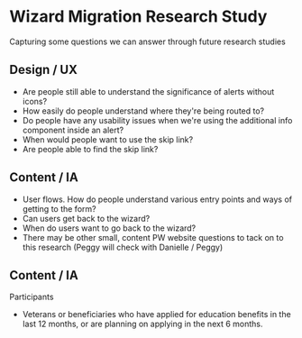 # Wizard Migration Research Study
Capturing some questions we can answer through future research studies

## Design / UX
- Are people still able to understand the significance of alerts without icons?
- How easily do people understand where they're being routed to?
- Do people have any usability issues when we're using the additional info component inside an alert?
- When would people want to use the skip link?
- Are people able to find the skip link?

## Content / IA
- User flows. How do people understand various entry points and ways of getting to the form?
- Can users get back to the wizard?
- When do users want to go back to the wizard?
- There may be other small, content PW website questions to tack on to this research (Peggy will check with Danielle / Peggy)

## Content / IA
Participants
- Veterans or beneficiaries who have applied for education benefits in the last 12 months, or are planning on applying in the next 6 months.
